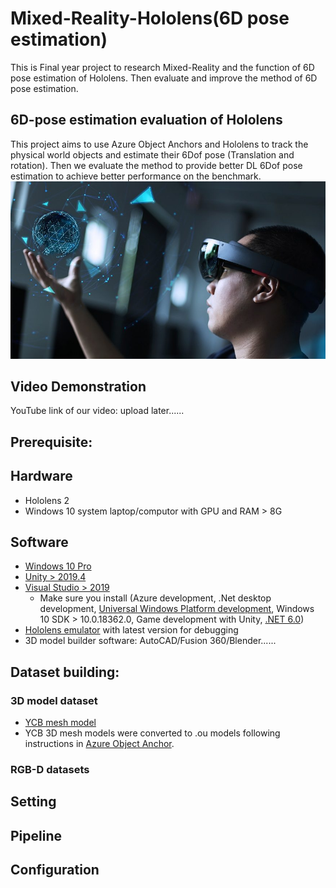 # Mixed-Reality-Hololens(6D pose estimation)
 This is Final year project to research Mixed-Reality and the function of 6D pose estimation of Hololens. Then evaluate and improve the method of 6D pose estimation.


## 6D-pose estimation evaluation of Hololens

This project aims to use Azure Object Anchors and Hololens to track the physical world objects and estimate their 6Dof pose (Translation and rotation).
Then we evaluate the method to provide better DL 6Dof pose estimation to achieve better performance on the benchmark.
![](https://github.com/Anthony-EEE/Mixed-Reality-Hololens-6D-pose-estimation/blob/main/Images/msft-hololens-2.jpeg)
## Video Demonstration
YouTube link of our video: upload later......

## Prerequisite:
  ## Hardware

  * Hololens 2
  * Windows 10 system laptop/computor with GPU and RAM > 8G

  ## Software
  * [Windows 10 Pro](https://www.microsoft.com/en-gb/d/windows-10-pro/df77x4d43rkt?activetab=pivot:overviewtab)
  * [Unity > 2019.4](https://unity3d.com/get-unity/download/archive) 
  * [Visual Studio > 2019](https://docs.microsoft.com/en-gb/visualstudio/releases/2019/release-notes)
    * Make sure you install (Azure development, .Net desktop development, [Universal Windows Platform development](https://visualstudio.microsoft.com/en-gb/vs/features/universal-windows-platform/), Windows 10 SDK > 10.0.18362.0, Game development with Unity, [.NET 6.0](https://dotnet.microsoft.com/en-us/download/dotnet/6.0))
  * [Hololens emulator](https://docs.microsoft.com/en-us/windows/mixed-reality/develop/advanced-concepts/hololens-emulator-archive) with latest version for debugging
  * 3D model builder software: AutoCAD/Fusion 360/Blender......

## Dataset building:
### 3D model dataset
* [YCB mesh model](https://www.ycbbenchmarks.com/)
* YCB 3D mesh models were converted to .ou models following instructions in [Azure Object Anchor](https://docs.microsoft.com/en-us/azure/object-anchors/quickstarts/get-started-model-conversion).
### RGB-D datasets

## Setting

## Pipeline

## Configuration


